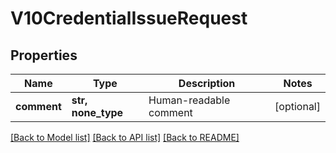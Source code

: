 # V10CredentialIssueRequest


## Properties
Name | Type | Description | Notes
------------ | ------------- | ------------- | -------------
**comment** | **str, none_type** | Human-readable comment | [optional] 

[[Back to Model list]](../README.md#documentation-for-models) [[Back to API list]](../README.md#documentation-for-api-endpoints) [[Back to README]](../README.md)



